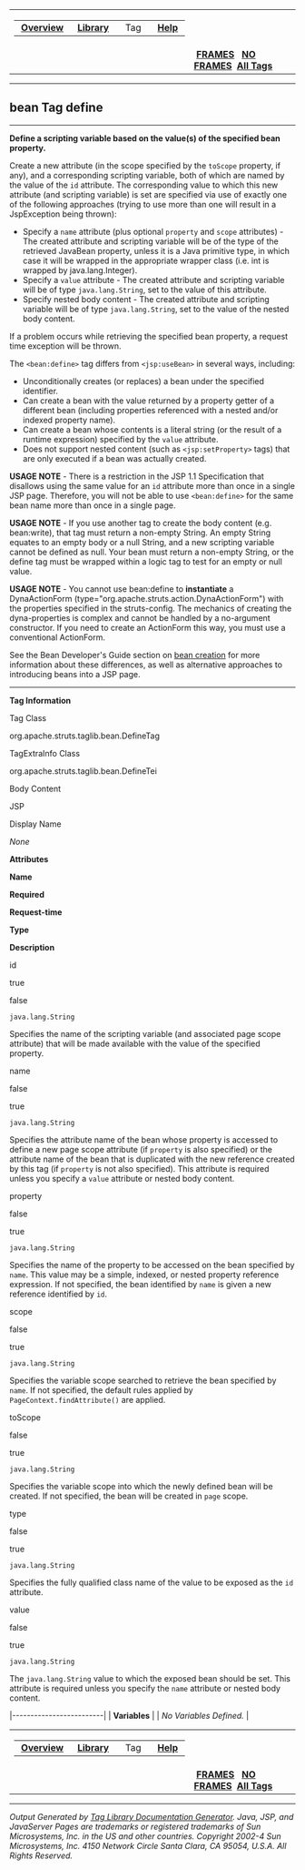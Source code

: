 <span id="navbar_top"></span>

<table>
<colgroup>
<col width="50%" />
<col width="50%" />
</colgroup>
<tbody>
<tr class="odd">
<td align="left"><span id="navbar_top_firstrow"></span>
<table>
<tbody>
<tr class="odd">
<td align="left"> <a href="../overview-summary.html.md"><strong>Overview</strong></a> </td>
<td align="left"> <a href="tld-summary.html.md"><strong>Library</strong></a> </td>
<td align="left">  Tag  </td>
<td align="left"> <a href="../help-doc.html.md"><strong>Help</strong></a> </td>
</tr>
</tbody>
</table></td>
<td align="left"></td>
</tr>
<tr class="even">
<td align="left"></td>
<td align="left"> <a href="../index.html.md"><strong>FRAMES</strong></a>   <a href="define.html"><strong>NO FRAMES</strong></a> 
<a href="../alltags-noframe.html.md"><strong>All Tags</strong></a></td>
</tr>
</tbody>
</table>

------------------------------------------------------------------------

bean
 Tag define
-----------

------------------------------------------------------------------------

**Define a scripting variable based on the value(s) of the specified bean property.**

Create a new attribute (in the scope specified by the `toScope` property, if any), and a corresponding scripting variable, both of which are named by the value of the `id` attribute. The corresponding value to which this new attribute (and scripting variable) is set are specified via use of exactly one of the following approaches (trying to use more than one will result in a JspException being thrown):

-   Specify a `name` attribute (plus optional `property` and `scope` attributes) - The created attribute and scripting variable will be of the type of the retrieved JavaBean property, unless it is a Java primitive type, in which case it will be wrapped in the appropriate wrapper class (i.e. int is wrapped by java.lang.Integer).
-   Specify a `value` attribute - The created attribute and scripting variable will be of type `java.lang.String`, set to the value of this attribute.
-   Specify nested body content - The created attribute and scripting variable will be of type `java.lang.String`, set to the value of the nested body content.

If a problem occurs while retrieving the specified bean property, a request time exception will be thrown.

The `<bean:define>` tag differs from `<jsp:useBean>` in several ways, including:

-   Unconditionally creates (or replaces) a bean under the specified identifier.
-   Can create a bean with the value returned by a property getter of a different bean (including properties referenced with a nested and/or indexed property name).
-   Can create a bean whose contents is a literal string (or the result of a runtime expression) specified by the `value` attribute.
-   Does not support nested content (such as `<jsp:setProperty>` tags) that are only executed if a bean was actually created.

**USAGE NOTE** - There is a restriction in the JSP 1.1 Specification that disallows using the same value for an `id` attribute more than once in a single JSP page. Therefore, you will not be able to use `<bean:define>` for the same bean name more than once in a single page.

**USAGE NOTE** - If you use another tag to create the body content (e.g. bean:write), that tag must return a non-empty String. An empty String equates to an empty body or a null String, and a new scripting variable cannot be defined as null. Your bean must return a non-empty String, or the define tag must be wrapped within a logic tag to test for an empty or null value.

**USAGE NOTE** - You cannot use bean:define to **instantiate** a DynaActionForm (type="org.apache.struts.action.DynaActionForm") with the properties specified in the struts-config. The mechanics of creating the dyna-properties is complex and cannot be handled by a no-argument constructor. If you need to create an ActionForm this way, you must use a conventional ActionForm.

See the Bean Developer's Guide section on [bean creation](../apidocs/org/apache/struts/taglib/bean/package-summary.html.md#doc.Creation) for more information about these differences, as well as alternative approaches to introducing beans into a JSP page.

------------------------------------------------------------------------

**Tag Information**

Tag Class

org.apache.struts.taglib.bean.DefineTag

TagExtraInfo Class

org.apache.struts.taglib.bean.DefineTei

Body Content

JSP

Display Name

*None*

**Attributes**

**Name**

**Required**

**Request-time**

**Type**

**Description**

id

true

false

`java.lang.String`

Specifies the name of the scripting variable (and associated page scope attribute) that will be made available with the value of the specified property.

name

false

true

`java.lang.String`

Specifies the attribute name of the bean whose property is accessed to define a new page scope attribute (if `property` is also specified) or the attribute name of the bean that is duplicated with the new reference created by this tag (if `property` is not also specified). This attribute is required unless you specify a `value` attribute or nested body content.

property

false

true

`java.lang.String`

Specifies the name of the property to be accessed on the bean specified by `name`. This value may be a simple, indexed, or nested property reference expression. If not specified, the bean identified by `name` is given a new reference identified by `id`.

scope

false

true

`java.lang.String`

Specifies the variable scope searched to retrieve the bean specified by `name`. If not specified, the default rules applied by `PageContext.findAttribute()` are applied.

toScope

false

true

`java.lang.String`

Specifies the variable scope into which the newly defined bean will be created. If not specified, the bean will be created in `page` scope.

type

false

true

`java.lang.String`

Specifies the fully qualified class name of the value to be exposed as the `id` attribute.

value

false

true

`java.lang.String`

The `java.lang.String` value to which the exposed bean should be set. This attribute is required unless you specify the `name` attribute or nested body content.

|-------------------------|
| **Variables**           |
| *No Variables Defined.* |

 <span id="navbar_bottom"></span>

<table>
<colgroup>
<col width="50%" />
<col width="50%" />
</colgroup>
<tbody>
<tr class="odd">
<td align="left"><span id="navbar_bottom_firstrow"></span>
<table>
<tbody>
<tr class="odd">
<td align="left"> <a href="../overview-summary.html.md"><strong>Overview</strong></a> </td>
<td align="left"> <a href="tld-summary.html.md"><strong>Library</strong></a> </td>
<td align="left">  Tag  </td>
<td align="left"> <a href="../help-doc.html.md"><strong>Help</strong></a> </td>
</tr>
</tbody>
</table></td>
<td align="left"></td>
</tr>
<tr class="even">
<td align="left"></td>
<td align="left"> <a href="../index.html.md"><strong>FRAMES</strong></a>   <a href="define.html"><strong>NO FRAMES</strong></a> 
<a href="../alltags-noframe.html.md"><strong>All Tags</strong></a></td>
</tr>
</tbody>
</table>

------------------------------------------------------------------------

*Output Generated by [Tag Library Documentation Generator](http://taglibrarydoc.dev.java.net/). Java, JSP, and JavaServer Pages are trademarks or registered trademarks of Sun Microsystems, Inc. in the US and other countries. Copyright 2002-4 Sun Microsystems, Inc. 4150 Network Circle Santa Clara, CA 95054, U.S.A. All Rights Reserved.*
